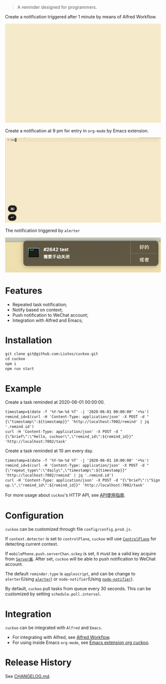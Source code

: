> A reminder designed for programmers.

Create a notification triggered after 1 minute by means of Alfred Workflow.

![](https://raw.githubusercontent.com/Liutos/cuckoo/master/docs/AlfredWorkflowExample.gif)

Create a notification at 9 pm for entry in `org-mode` by Emacs extension.

![](https://raw.githubusercontent.com/Liutos/cuckoo/master/docs/EmacsExtensionExample.gif)

The notification triggered by `alerter`

![](https://raw.githubusercontent.com/Liutos/cuckoo/master/docs/alerterNotifyExample.jpg)

# Features

- Repeated task notification;
- Notify based on context;
- Push notification to WeChat account;
- Integration with Alfred and Emacs;

# Installation

```shell
git clone git@github.com:Liutos/cuckoo.git
cd cuckoo
npm i
npm run start
```

# Example

Create a task reminded at 2020-06-01 00:00:00.

```shell
timestamp=$(date -f '%Y-%m-%d %T' -j '2020-06-01 00:00:00' '+%s')
remind_id=$(curl -H 'Content-Type: application/json' -X POST -d "{\"timestamp\":${timestamp}}" 'http://localhost:7002/remind' | jq '.remind.id')
curl -H 'Content-Type: application/json' -X POST -d "{\"brief\":\"Hello, cuckoo!\",\"remind_id\":${remind_id}}" 'http://localhost:7002/task'
```

Create a task reminded at 10 am every day.

```shell
timestamp=$(date -f '%Y-%m-%d %T' -j '2020-06-01 10:00:00' '+%s')
remind_id=$(curl -H 'Content-Type: application/json' -X POST -d "{\"repeat_type\":\"daily\",\"timestamp\":${timestamp}}" 'http://localhost:7002/remind' | jq '.remind.id')
curl -H 'Content-Type: application/json' -X POST -d "{\"brief\":\"Sign up.\",\"remind_id\":${remind_id}}" 'http://localhost:7002/task'
```

For more usage about `cuckoo`'s HTTP API, see [API使用指南](https://github.com/Liutos/cuckoo/wiki/API-reference).

# Configuration

`cuckoo` can be customized through file `config/config.prod.js`.

If `context.detector` is set to `controlPlane`, `cuckoo` will use [`ControlPlane`](https://github.com/dustinrue/ControlPlane) for detecting current context.

If `mobilePhone.push.serverChan.sckey` is set, it must be a valid key acquire from [`Server酱`](http://sc.ftqq.com/3.version). After set, `cuckoo` will be able to push notification to WeChat account.

The default `reminder.type` is `applescript`, and can be change to `alerter`(Using [`alerter`](https://github.com/vjeantet/alerter)) or `node-notifier`(Using [`node-notifier`](https://github.com/mikaelbr/node-notifier)).

By default, `cuckoo` pull tasks from queue every 30 seconds. This can be customized by setting `schedule.poll.interval`.

# Integration

`cuckoo` can be integrated with `Alfred` and `Emacs`.

- For integrating with Alfred, see [Alfred Workflow](https://github.com/Liutos/cuckoo/wiki/Alfred-Workflow).
- For using inside Emacs `org-mode`, see [Emacs extension org cuckoo](https://github.com/Liutos/cuckoo/wiki/Emacs-extension-org-cuckoo).

# Release History

See [CHANGELOG.md](CHANGELOG.md).